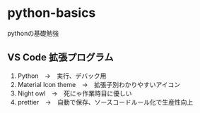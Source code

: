 # python-basics
pythonの基礎勉強

## VS Code 拡張プログラム
1. Python　→　実行、デバック用
2. Material Icon theme　→　拡張子別わかりやすいアイコン
3. Night owl　→　死にゃ作業時目に優しい
4. prettier　→　自動で保存、ソースコードルール化で生産性向上
